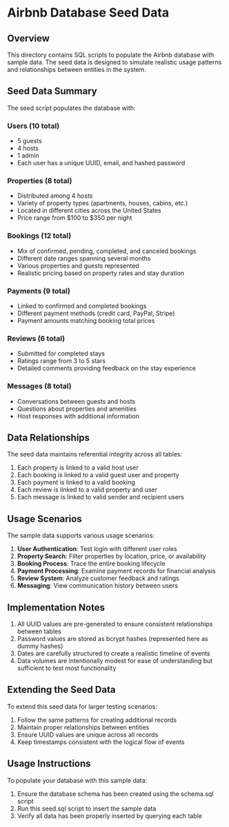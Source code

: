 # Airbnb Database Seed Data

## Overview

This directory contains SQL scripts to populate the Airbnb database with sample data. The seed data is designed to simulate realistic usage patterns and relationships between entities in the system.

## Seed Data Summary

The seed script populates the database with:

### Users (10 total)
- 5 guests
- 4 hosts
- 1 admin
- Each user has a unique UUID, email, and hashed password

### Properties (8 total)
- Distributed among 4 hosts
- Variety of property types (apartments, houses, cabins, etc.)
- Located in different cities across the United States
- Price range from $100 to $350 per night

### Bookings (12 total)
- Mix of confirmed, pending, completed, and canceled bookings
- Different date ranges spanning several months
- Various properties and guests represented
- Realistic pricing based on property rates and stay duration

### Payments (9 total)
- Linked to confirmed and completed bookings
- Different payment methods (credit card, PayPal, Stripe)
- Payment amounts matching booking total prices

### Reviews (6 total)
- Submitted for completed stays
- Ratings range from 3 to 5 stars
- Detailed comments providing feedback on the stay experience

### Messages (8 total)
- Conversations between guests and hosts
- Questions about properties and amenities
- Host responses with additional information

## Data Relationships

The seed data maintains referential integrity across all tables:

1. Each property is linked to a valid host user
2. Each booking is linked to a valid guest user and property
3. Each payment is linked to a valid booking
4. Each review is linked to a valid property and user
5. Each message is linked to valid sender and recipient users

## Usage Scenarios

The sample data supports various usage scenarios:

1. **User Authentication**: Test login with different user roles
2. **Property Search**: Filter properties by location, price, or availability
3. **Booking Process**: Trace the entire booking lifecycle
4. **Payment Processing**: Examine payment records for financial analysis
5. **Review System**: Analyze customer feedback and ratings
6. **Messaging**: View communication history between users

## Implementation Notes

1. All UUID values are pre-generated to ensure consistent relationships between tables
2. Password values are stored as bcrypt hashes (represented here as dummy hashes)
3. Dates are carefully structured to create a realistic timeline of events
4. Data volumes are intentionally modest for ease of understanding but sufficient to test most functionality

## Extending the Seed Data

To extend this seed data for larger testing scenarios:

1. Follow the same patterns for creating additional records
2. Maintain proper relationships between entities
3. Ensure UUID values are unique across all records
4. Keep timestamps consistent with the logical flow of events

## Usage Instructions

To populate your database with this sample data:

1. Ensure the database schema has been created using the schema.sql script
2. Run this seed.sql script to insert the sample data
3. Verify all data has been properly inserted by querying each table
